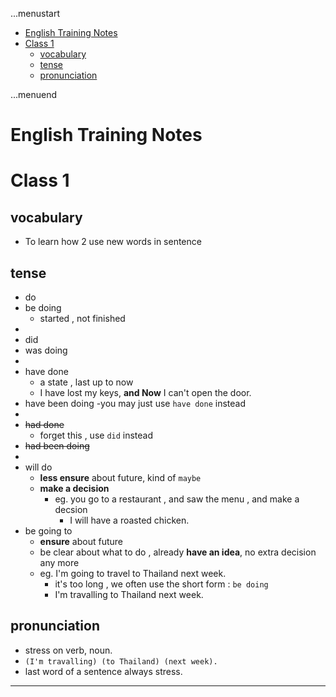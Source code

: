 ...menustart

 - [English Training Notes](#39ca9f60877d5329f8821fd7af3e5a8c)
 - [Class 1](#e43c4a6cb52ad623673f8e77a5b10104)
	 - [vocabulary](#09f06963f502addfeab2a7c87f38802e)
	 - [tense](#51da34ead8ca9d50a1216c0dfe4351b0)
	 - [pronunciation](#3160ecdb9aec1c3aab204f9739eab7cc)

...menuend


<h2 id="39ca9f60877d5329f8821fd7af3e5a8c"></h2>

# English Training Notes

<h2 id="e43c4a6cb52ad623673f8e77a5b10104"></h2>

# Class 1

<h2 id="09f06963f502addfeab2a7c87f38802e"></h2>

## vocabulary

 - To learn how 2 use new words in sentence

<h2 id="51da34ead8ca9d50a1216c0dfe4351b0"></h2>

## tense

 - do
 - be doing 
    - started , not finished
 - 
 - did
 - was doing 
 - 
 - have done
    - a state , last up to now
    - I have lost my keys, **and Now** I can't open the door.
 - have been doing 
    -you may just use `have done` instead
 - 
 - ~~had done~~
    - forget this , use `did` instead
 - ~~had been doing~~
 - 
 - will do
    - **less ensure** about future, kind of `maybe`
    - **make a decision**
        - eg. you go to a restaurant , and saw the menu , and make a decsion
            - I will have a roasted chicken.
 - be going to
    - **ensure** about future
    - be clear about what to do , already **have an idea**, no extra decision any more
    - eg. I'm going to travel to Thailand next week.
        - it's too long , we often use the short form : `be doing`
        - I'm travalling to Thailand next week.
        
<h2 id="3160ecdb9aec1c3aab204f9739eab7cc"></h2>

## pronunciation 

 - stress on verb, noun.
 - `(I'm travalling) (to Thailand) (next week).`
 - last word of a sentence always stress.

--- 





